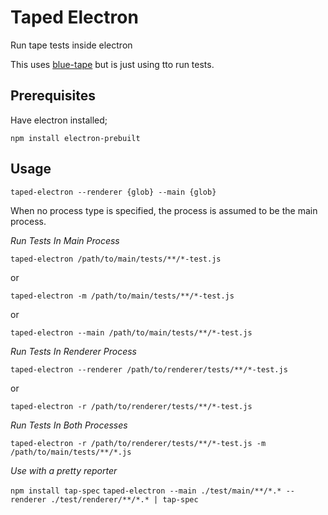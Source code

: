 # Taped Electron

Run tape tests inside electron

This uses [blue-tape](https://github.com/spion/blue-tape) but is
just using tto run tests.

## Prerequisites

Have electron installed;

`npm install electron-prebuilt`

## Usage

`taped-electron --renderer {glob} --main {glob}`

When no process type is specified, the process is assumed to be the main process.

*Run Tests In Main Process*

`taped-electron /path/to/main/tests/**/*-test.js`

or

`taped-electron -m /path/to/main/tests/**/*-test.js`

or

`taped-electron --main /path/to/main/tests/**/*-test.js`

*Run Tests In Renderer Process*

`taped-electron --renderer /path/to/renderer/tests/**/*-test.js`

or

`taped-electron -r /path/to/renderer/tests/**/*-test.js`


*Run Tests In Both Processes*

`taped-electron -r /path/to/renderer/tests/**/*-test.js -m /path/to/main/tests/**/*.js`

*Use with a pretty reporter*

`npm install tap-spec`
`taped-electron --main ./test/main/**/*.* --renderer ./test/renderer/**/*.* | tap-spec`


